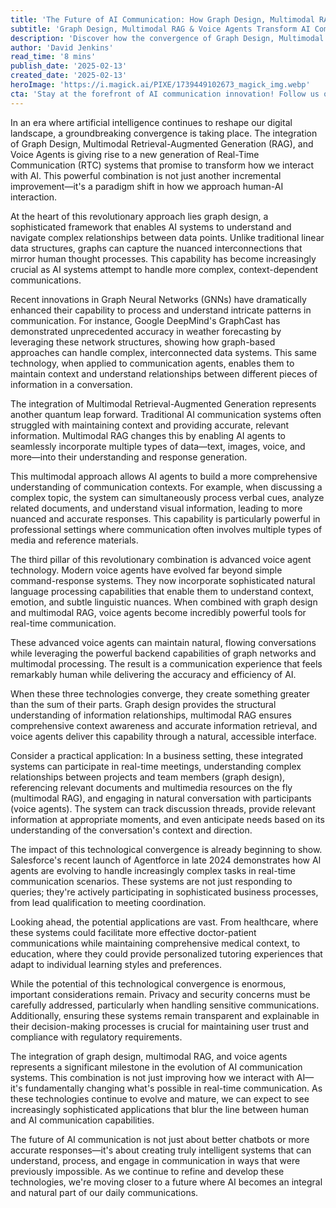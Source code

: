 ```yaml
---
title: 'The Future of AI Communication: How Graph Design, Multimodal RAG, and Voice Agents Are Revolutionizing Real-Time Interaction'
subtitle: 'Graph Design, Multimodal RAG & Voice Agents Transform AI Communication'
description: 'Discover how the convergence of Graph Design, Multimodal RAG, and Voice Agents is revolutionizing AI communication. This groundbreaking integration enables more natural, context-aware interactions while maintaining accuracy and efficiency. From business meetings to healthcare consultations, these technologies are reshaping how we interact with AI systems.'
author: 'David Jenkins'
read_time: '8 mins'
publish_date: '2025-02-13'
created_date: '2025-02-13'
heroImage: 'https://i.magick.ai/PIXE/1739449102673_magick_img.webp'
cta: 'Stay at the forefront of AI communication innovation! Follow us on LinkedIn for regular updates on breakthrough technologies and industry insights that are reshaping the future of human-AI interaction.'
---
```


In an era where artificial intelligence continues to reshape our digital landscape, a groundbreaking convergence is taking place. The integration of Graph Design, Multimodal Retrieval-Augmented Generation (RAG), and Voice Agents is giving rise to a new generation of Real-Time Communication (RTC) systems that promise to transform how we interact with AI. This powerful combination is not just another incremental improvement—it's a paradigm shift in how we approach human-AI interaction.

At the heart of this revolutionary approach lies graph design, a sophisticated framework that enables AI systems to understand and navigate complex relationships between data points. Unlike traditional linear data structures, graphs can capture the nuanced interconnections that mirror human thought processes. This capability has become increasingly crucial as AI systems attempt to handle more complex, context-dependent communications.

Recent innovations in Graph Neural Networks (GNNs) have dramatically enhanced their capability to process and understand intricate patterns in communication. For instance, Google DeepMind's GraphCast has demonstrated unprecedented accuracy in weather forecasting by leveraging these network structures, showing how graph-based approaches can handle complex, interconnected data systems. This same technology, when applied to communication agents, enables them to maintain context and understand relationships between different pieces of information in a conversation.

The integration of Multimodal Retrieval-Augmented Generation represents another quantum leap forward. Traditional AI communication systems often struggled with maintaining context and providing accurate, relevant information. Multimodal RAG changes this by enabling AI agents to seamlessly incorporate multiple types of data—text, images, voice, and more—into their understanding and response generation.

This multimodal approach allows AI agents to build a more comprehensive understanding of communication contexts. For example, when discussing a complex topic, the system can simultaneously process verbal cues, analyze related documents, and understand visual information, leading to more nuanced and accurate responses. This capability is particularly powerful in professional settings where communication often involves multiple types of media and reference materials.

The third pillar of this revolutionary combination is advanced voice agent technology. Modern voice agents have evolved far beyond simple command-response systems. They now incorporate sophisticated natural language processing capabilities that enable them to understand context, emotion, and subtle linguistic nuances. When combined with graph design and multimodal RAG, voice agents become incredibly powerful tools for real-time communication.

These advanced voice agents can maintain natural, flowing conversations while leveraging the powerful backend capabilities of graph networks and multimodal processing. The result is a communication experience that feels remarkably human while delivering the accuracy and efficiency of AI.

When these three technologies converge, they create something greater than the sum of their parts. Graph design provides the structural understanding of information relationships, multimodal RAG ensures comprehensive context awareness and accurate information retrieval, and voice agents deliver this capability through a natural, accessible interface.

Consider a practical application: In a business setting, these integrated systems can participate in real-time meetings, understanding complex relationships between projects and team members (graph design), referencing relevant documents and multimedia resources on the fly (multimodal RAG), and engaging in natural conversation with participants (voice agents). The system can track discussion threads, provide relevant information at appropriate moments, and even anticipate needs based on its understanding of the conversation's context and direction.

The impact of this technological convergence is already beginning to show. Salesforce's recent launch of Agentforce in late 2024 demonstrates how AI agents are evolving to handle increasingly complex tasks in real-time communication scenarios. These systems are not just responding to queries; they're actively participating in sophisticated business processes, from lead qualification to meeting coordination.

Looking ahead, the potential applications are vast. From healthcare, where these systems could facilitate more effective doctor-patient communications while maintaining comprehensive medical context, to education, where they could provide personalized tutoring experiences that adapt to individual learning styles and preferences.

While the potential of this technological convergence is enormous, important considerations remain. Privacy and security concerns must be carefully addressed, particularly when handling sensitive communications. Additionally, ensuring these systems remain transparent and explainable in their decision-making processes is crucial for maintaining user trust and compliance with regulatory requirements.

The integration of graph design, multimodal RAG, and voice agents represents a significant milestone in the evolution of AI communication systems. This combination is not just improving how we interact with AI—it's fundamentally changing what's possible in real-time communication. As these technologies continue to evolve and mature, we can expect to see increasingly sophisticated applications that blur the line between human and AI communication capabilities.

The future of AI communication is not just about better chatbots or more accurate responses—it's about creating truly intelligent systems that can understand, process, and engage in communication in ways that were previously impossible. As we continue to refine and develop these technologies, we're moving closer to a future where AI becomes an integral and natural part of our daily communications.
